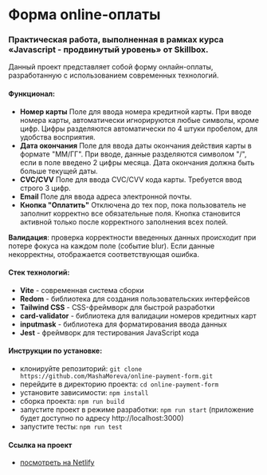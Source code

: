 # Форма online-оплаты
### Практическая работа, выполненная в рамках курса «Javascript - продвинутый уровень» от Skillbox.

Данный проект представляет собой форму онлайн-оплаты, разработанную с использованием современных технологий.

#### Функционал:
- **Номер карты**
  Поле для ввода номера кредитной карты. При вводе номера карты, автоматически игнорируются любые символы, кроме цифр. Цифры разделяются автоматически по 4 штуки пробелом, для удобства восприятия.
- **Дата окончания**
  Поле для ввода даты окончания действия карты в формате "ММ/ГГ". При вводе, данные разделяются символом "/", если в поле введено 2 цифры месяца. Дата окончания должна быть больше текущей даты.
- **CVC/CVV**
  Поле для ввода CVC/CVV кода карты. Требуется ввод строго 3 цифр.
- **Email**
  Поле для ввода адреса электронной почты.
- **Кнопка "Оплатить"**
  Отключена до тех пор, пока пользователь не заполнит корректно все обязательные поля. Кнопка становится активной только после корректного заполнения всех полей.

**Валидация**: проверка корректности введенных данных происходит при потере фокуса на каждом поле (событие blur). Если данные некорректны, отображается соответствующая ошибка.


#### Стек технологий:
- **Vite** - современная система сборки
- **Redom** - библиотека для создания пользовательских интерфейсов
- **Tailwind CSS** - CSS-фреймворк для быстрой разработки
- **card-validator** - библиотека для валидации номеров кредитных карт
- **inputmask** - библиотека для форматирования ввода данных
- **Jest** - фреймворк для тестирования JavaScript кода

#### Инструкции по установке:
- клонируйте репозиторий: `git clone https://github.com/MashaMoreva/online-payment-form.git`
- перейдите в директорию проекта: `cd online-payment-form`
- установите зависимости: `npm install`
- сборка проекта: `npm run build`
- запустите проект в режиме разработки: `npm run start` (приложение будет доступно по адресу http://localhost:3000)
- запустите тесты: `npm run test`

#### Ссылка на проект
* [посмотреть на Netlify](https://gentle-swan-e5d1f3.netlify.app)
